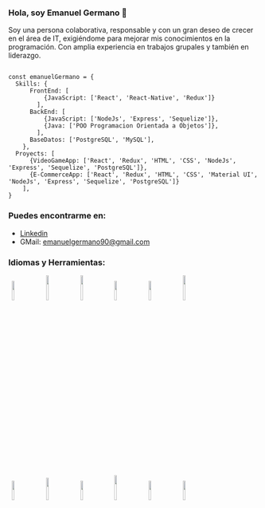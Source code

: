 ### Hola, soy Emanuel Germano 👋

<p>Soy una persona colaborativa, responsable y con un gran deseo de crecer en el área de IT, exigiéndome para mejorar mis conocimientos en la programación. Con amplia experiencia en trabajos grupales y también en liderazgo.</p>

```  JS

const emanuelGermano = {
  Skills: {
      FrontEnd: [
          {JavaScript: ['React', 'React-Native', 'Redux']}
        ],
      BackEnd: [
          {JavaScript: ['NodeJs', 'Express', 'Sequelize']},
          {Java: ['POO Programacion Orientada a Objetos']},
        ],
      BaseDatos: ['PostgreSQL', 'MySQL'],
    },
  Proyects: [
      {VideoGameApp: ['React', 'Redux', 'HTML', 'CSS', 'NodeJs', 'Express', 'Sequelize', 'PostgreSQL']},
      {E-CommerceApp: ['React', 'Redux', 'HTML', 'CSS', 'Material UI', 'NodeJs', 'Express', 'Sequelize', 'PostgreSQL']}
    ],
}

```

### Puedes encontrarme en:
- [Linkedin](https://www.linkedin.com/in/emanuelgermano/)
- GMail: emanuelgermano90@gmail.com

### Idiomas y Herramientas:

<p>
  <code> <img width = "10%" src = "https://www.vectorlogo.zone/logos/w3_html5/w3_html5-ar21.svg"> </code>
  <code> <img width = "10%" height = "50px" src = "https://github.com/WanCirone/wancirone/blob/main/logos/1200px-Devicon-css3-plain.svg.png"> </code>
  <code> <img width = "10%" height = "50px" src = "https://github.com/WanCirone/wancirone/blob/main/logos/javascript-1.svg"> </code>
  <code> <img width = "10%" src = "https://www.vectorlogo.zone/logos/git-scm/git-scm-ar21.svg"> </code>
  <code> <img width = "10%" src = "https://www.vectorlogo.zone/logos/getbootstrap/getbootstrap-ar21.svg"> </code>
  <code> <img width = "10%" height = "50px" src = "https://github.com/WanCirone/wancirone/blob/main/logos/material-ui-1.svg"> </code>
  <br />
  <code> <img width = "10%" src = "https://www.vectorlogo.zone/logos/reactjs/reactjs-ar21.svg"> </code>
  <code> <img width = "10%" height = "45" src = "https://cdn.worldvectorlogo.com/logos/redux.svg"> </code>
  <code> <img width = "10%" src = "https://www.vectorlogo.zone/logos/nodejs/nodejs-ar21.svg"> </code>
  <code> <img width = "10%" height = "50px" src = "https://github.com/WanCirone/wancirone/blob/main/logos/expressjs.svg"> </code>
  <code> <img width = "10%" src = "https://www.vectorlogo.zone/logos/postgresql/postgresql-ar21.svg"> </code>
  <code> <img width = "10%" src = "https://www.vectorlogo.zone/logos/sequelizejs/sequelizejs-ar21.svg"> </code>
  <br />
</p>

<!--
**emanuelgermano90/emanuelgermano90** is a ✨ _special_ ✨ repository because its `README.md` (this file) appears on your GitHub profile.

Here are some ideas to get you started:

- 🔭 I’m currently working on ...
- 🌱 I’m currently learning ...
- 👯 I’m looking to collaborate on ...
- 🤔 I’m looking for help with ...
- 💬 Ask me about ...
- 📫 How to reach me: ...
- 😄 Pronouns: ...
- ⚡ Fun fact: ...
-->
